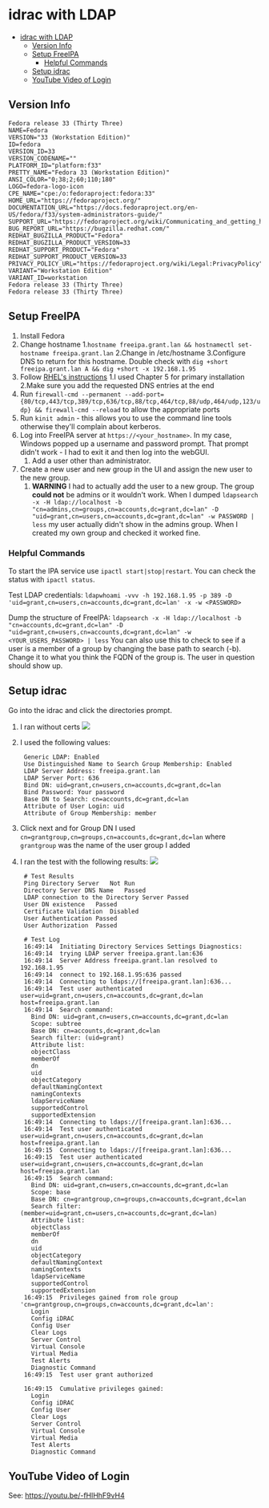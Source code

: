 # idrac with LDAP

- [idrac with LDAP](#idrac-with-ldap)
  - [Version Info](#version-info)
  - [Setup FreeIPA](#setup-freeipa)
    - [Helpful Commands](#helpful-commands)
  - [Setup idrac](#setup-idrac)
  - [YouTube Video of Login](#youtube-video-of-login)

## Version Info

```
Fedora release 33 (Thirty Three)
NAME=Fedora
VERSION="33 (Workstation Edition)"
ID=fedora
VERSION_ID=33
VERSION_CODENAME=""
PLATFORM_ID="platform:f33"
PRETTY_NAME="Fedora 33 (Workstation Edition)"
ANSI_COLOR="0;38;2;60;110;180"
LOGO=fedora-logo-icon
CPE_NAME="cpe:/o:fedoraproject:fedora:33"
HOME_URL="https://fedoraproject.org/"
DOCUMENTATION_URL="https://docs.fedoraproject.org/en-US/fedora/f33/system-administrators-guide/"
SUPPORT_URL="https://fedoraproject.org/wiki/Communicating_and_getting_help"
BUG_REPORT_URL="https://bugzilla.redhat.com/"
REDHAT_BUGZILLA_PRODUCT="Fedora"
REDHAT_BUGZILLA_PRODUCT_VERSION=33
REDHAT_SUPPORT_PRODUCT="Fedora"
REDHAT_SUPPORT_PRODUCT_VERSION=33
PRIVACY_POLICY_URL="https://fedoraproject.org/wiki/Legal:PrivacyPolicy"
VARIANT="Workstation Edition"
VARIANT_ID=workstation
Fedora release 33 (Thirty Three)
Fedora release 33 (Thirty Three)
```

## Setup FreeIPA

1. Install Fedora
2. Change hostname
      1.`hostname freeipa.grant.lan && hostnamectl set-hostname freeipa.grant.lan`
      2.Change in /etc/hostname
      3.Configure DNS to return for this hostname. Double check with `dig +short freeipa.grant.lan A && dig +short -x 192.168.1.95`
3. Follow [RHEL's instructions](https://access.redhat.com/documentation/en-us/red_hat_enterprise_linux/8/html-single/installing_identity_management/index)
      1.I used Chapter 5 for primary installation
      2.Make sure you add the requested DNS entries at the end
4. Run `firewall-cmd --permanent --add-port={80/tcp,443/tcp,389/tcp,636/tcp,88/tcp,464/tcp,88/udp,464/udp,123/udp} && firewall-cmd --reload` to allow the appropriate ports
5. Run `kinit admin` - this allows you to use the command line tools otherwise they'll complain about kerberos.
6.  Log into FreeIPA server at `https://<your_hostname>`. In my case, Windows popped up a username and password prompt. That prompt didn't work - I had to exit it and then log into the webGUI.
    1.  Add a user other than administrator.
7.  Create a new user and new group in the UI and assign the new user to the new group.
    1.  **WARNING** I had to actually add the user to a new group. The group **could not** be admins or it wouldn't work. When I dumped `ldapsearch -x -H ldap://localhost -b "cn=admins,cn=groups,cn=accounts,dc=grant,dc=lan" -D "uid=grant,cn=users,cn=accounts,dc=grant,dc=lan" -w PASSWORD | less` my user actually didn't show in the admins group. When I created my own group and checked it worked fine.

### Helpful Commands

To start the IPA service use `ipactl start|stop|restart`. You can check the status with `ipactl status`.

Test LDAP credentials: `ldapwhoami -vvv -h 192.168.1.95 -p 389 -D 'uid=grant,cn=users,cn=accounts,dc=grant,dc=lan' -x -w <PASSWORD>`

Dump the structure of FreeIPA: `ldapsearch -x -H ldap://localhost -b "cn=accounts,dc=grant,dc=lan" -D "uid=grant,cn=users,cn=accounts,dc=grant,dc=lan" -w <YOUR_USERS_PASSWORD> | less`
You can also use this to check to see if a user is a member of a group by changing the base path to search (-b). Change it to what you think the FQDN of the group is. The user in question should show up.

## Setup idrac

Go into the idrac and click the directories prompt.

1. I ran without certs
![](images/2021-04-02-17-44-54.png)
2. I used the following values:

        Generic LDAP: Enabled
        Use Distinguished Name to Search Group Membership: Enabled
        LDAP Server Address: freeipa.grant.lan
        LDAP Server Port: 636
        Bind DN: uid=grant,cn=users,cn=accounts,dc=grant,dc=lan
        Bind Password: Your password
        Base DN to Search: cn=accounts,dc=grant,dc=lan
        Attribute of User Login: uid
        Attribute of Group Membership: member

3. Click next and for Group DN I used `cn=grantgroup,cn=groups,cn=accounts,dc=grant,dc=lan` where `grantgroup` was the name of the user group I added
4. I ran the test with the following results:
![](images/2021-04-02-17-49-41.png)

        # Test Results
        Ping Directory Server	Not Run
        Directory Server DNS Name	Passed
        LDAP connection to the Directory Server	Passed
        User DN existence	Passed
        Certificate Validation	Disabled
        User Authentication	Passed
        User Authorization	Passed

        # Test Log
        16:49:14  Initiating Directory Services Settings Diagnostics:
        16:49:14  trying LDAP server freeipa.grant.lan:636
        16:49:14  Server Address freeipa.grant.lan resolved to 192.168.1.95
        16:49:14  connect to 192.168.1.95:636 passed
        16:49:14  Connecting to ldaps://[freeipa.grant.lan]:636...
        16:49:14  Test user authenticated user=uid=grant,cn=users,cn=accounts,dc=grant,dc=lan host=freeipa.grant.lan
        16:49:14  Search command:
          Bind DN: uid=grant,cn=users,cn=accounts,dc=grant,dc=lan
          Scope: subtree
          Base DN: cn=accounts,dc=grant,dc=lan
          Search filter: (uid=grant)
          Attribute list:
          objectClass
          memberOf
          dn
          uid
          objectCategory
          defaultNamingContext
          namingContexts
          ldapServiceName
          supportedControl
          supportedExtension
        16:49:14  Connecting to ldaps://[freeipa.grant.lan]:636...
        16:49:14  Test user authenticated user=uid=grant,cn=users,cn=accounts,dc=grant,dc=lan host=freeipa.grant.lan
        16:49:15  Connecting to ldaps://[freeipa.grant.lan]:636...
        16:49:15  Test user authenticated user=uid=grant,cn=users,cn=accounts,dc=grant,dc=lan host=freeipa.grant.lan
        16:49:15  Search command:
          Bind DN: uid=grant,cn=users,cn=accounts,dc=grant,dc=lan
          Scope: base
          Base DN: cn=grantgroup,cn=groups,cn=accounts,dc=grant,dc=lan
          Search filter: (member=uid=grant,cn=users,cn=accounts,dc=grant,dc=lan)
          Attribute list:
          objectClass
          memberOf
          dn
          uid
          objectCategory
          defaultNamingContext
          namingContexts
          ldapServiceName
          supportedControl
          supportedExtension
        16:49:15  Privileges gained from role group 'cn=grantgroup,cn=groups,cn=accounts,dc=grant,dc=lan':
          Login
          Config iDRAC
          Config User
          Clear Logs
          Server Control
          Virtual Console
          Virtual Media
          Test Alerts
          Diagnostic Command
        16:49:15  Test user grant authorized

        16:49:15  Cumulative privileges gained:
          Login
          Config iDRAC
          Config User
          Clear Logs
          Server Control
          Virtual Console
          Virtual Media
          Test Alerts
          Diagnostic Command

## YouTube Video of Login

See: https://youtu.be/-fHlHhF9vH4